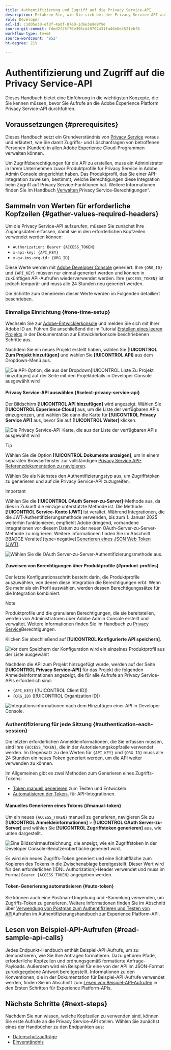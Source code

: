 ```yaml
---
title: Authentifizierung und Zugriff auf die Privacy Service-API
description: Erfahren Sie, wie Sie sich bei der Privacy Service-API authentifizieren und wie Sie Beispiel-API-Aufrufe in der Dokumentation interpretieren.
role: Developer
exl-id: c1d05e30-ef8f-4adf-87e0-1d6e3e9e9f9e
source-git-commit: fded2f25f76e396cd49702431fa40e8e4521ebf8
workflow-type: tm+mt
source-wordcount: '852'
ht-degree: 21%

---
```


# Authentifizierung und Zugriff auf die Privacy Service-API

Dieses Handbuch bietet eine Einführung in die wichtigsten Konzepte, die Sie kennen müssen, bevor Sie Aufrufe an die Adobe Experience Platform Privacy Service-API durchführen.

## Voraussetzungen {#prerequisites}

Dieses Handbuch setzt ein Grundverständnis von [Privacy Service](../home.md) voraus und erläutert, wie Sie damit Zugriffs- und Löschanfragen von betroffenen Personen (Kunden) in allen Adobe Experience Cloud-Programmen verwalten können.

Um Zugriffsberechtigungen für die API zu erstellen, muss ein Administrator in Ihrem Unternehmen zuvor Produktprofile für Privacy Service in Adobe Admin Console eingerichtet haben. Das Produktprofil, das Sie einer API-Integration zuweisen, bestimmt, welche Berechtigungen diese Integration beim Zugriff auf Privacy Service-Funktionen hat. Weitere Informationen finden Sie im Handbuch [Verwalten ](../permissions.md) Privacy Service-Berechtigungen“.

## Sammeln von Werten für erforderliche Kopfzeilen {#gather-values-required-headers}

Um die Privacy Service-API aufzurufen, müssen Sie zunächst Ihre Zugangsdaten erfassen, damit sie in den erforderlichen Kopfzeilen verwendet werden können:

* `Authorization: Bearer {ACCESS_TOKEN}`
* `x-api-key: {API_KEY}`
* `x-gw-ims-org-id: {ORG_ID}`

Diese Werte werden mit [Adobe Developer Console](https://developer.adobe.com/console) generiert. Ihre `{ORG_ID}` und `{API_KEY}` müssen nur einmal generiert werden und können in zukünftigen API-Aufrufen wiederverwendet werden. Ihre `{ACCESS_TOKEN}` ist jedoch temporär und muss alle 24 Stunden neu generiert werden.

Die Schritte zum Generieren dieser Werte werden im Folgenden detailliert beschrieben.

### Einmalige Einrichtung {#one-time-setup}

Wechseln Sie zur [Adobe-Entwicklerkonsole](https://developer.adobe.com/console) und melden Sie sich mit Ihrer Adobe ID an. Führen Sie anschließend die im Tutorial [Erstellen eines leeren Projekts](https://developer.adobe.com/developer-console/docs/guides/projects/projects-empty/) in der Dokumentation zur Entwicklerkonsole beschriebenen Schritte aus.

Nachdem Sie ein neues Projekt erstellt haben, wählen Sie **[!UICONTROL Zum Projekt hinzufügen]** und wählen Sie **[!UICONTROL API]** aus dem Dropdown-Menü aus.

![Die API-Option, die aus der Dropdown[!UICONTROL Liste Zu Projekt hinzufügen] auf der Seite mit den Projektdetails in Developer Console ausgewählt wird](../images/api/getting-started/add-api-button.png)

#### Privacy Service-API auswählen {#select-privacy-service-api}

Der Bildschirm **[!UICONTROL API hinzufügen]** wird angezeigt. Wählen Sie **[!UICONTROL Experience Cloud]** aus, um die Liste der verfügbaren APIs einzugrenzen, und wählen Sie dann die Karte für **[!UICONTROL Privacy Service API]** aus, bevor Sie auf **[!UICONTROL Weiter]** klicken.

![Die Privacy Service-API-Karte, die aus der Liste der verfügbaren APIs ausgewählt wird](../images/api/getting-started/add-privacy-service-api.png)

>[!TIP]
>
>Wählen Sie die Option **[!UICONTROL Dokumente anzeigen]**, um in einem separaten Browserfenster zur vollständigen [Privacy Service API-Referenzdokumentation zu navigieren](https://developer.adobe.com/experience-platform-apis/references/privacy-service/).

Wählen Sie als Nächstes den Authentifizierungstyp aus, um Zugriffstoken zu generieren und auf die Privacy Service-API zuzugreifen.

>[!IMPORTANT]
>
>Wählen Sie die **[!UICONTROL OAuth Server-zu-Server]**-Methode aus, da dies in Zukunft die einzige unterstützte Methode ist. Die Methode **[!UICONTROL Service-Konto (JWT]** ist veraltet. Während Integrationen, die die JWT-Authentifizierungsmethode verwenden, bis zum 1. Januar 2025 weiterhin funktionieren, empfiehlt Adobe dringend, vorhandene Integrationen vor diesem Datum zu der neuen OAuth-Server-zu-Server-Methode zu migrieren. Weitere Informationen finden Sie im Abschnitt [!BADGE Veraltet]{type=negative}[Generieren eines JSON Web Token (JWT)](/help/landing/api-authentication.md#jwt).

![Wählen Sie die OAuth Server-zu-Server-Authentifizierungsmethode aus.](/help/privacy-service/images/api/getting-started/select-oauth-authentication.png)

#### Zuweisen von Berechtigungen über Produktprofile {#product-profiles}

Der letzte Konfigurationsschritt besteht darin, die Produktprofile auszuwählen, von denen diese Integration die Berechtigungen erbt. Wenn Sie mehr als ein Profil auswählen, werden dessen Berechtigungssätze für die Integration kombiniert.

>[!NOTE]
>
Produktprofile und die granularen Berechtigungen, die sie bereitstellen, werden von Administratoren über Adobe Admin Console erstellt und verwaltet. Weitere Informationen finden Sie im Handbuch zu [Privacy Service](../permissions.md)Berechtigungen.

Klicken Sie abschließend auf **[!UICONTROL Konfigurierte API speichern]**.

![Vor dem Speichern der Konfiguration wird ein einzelnes Produktprofil aus der Liste ausgewählt](../images/api/getting-started/select-product-profiles.png)

Nachdem die API zum Projekt hinzugefügt wurde, werden auf der Seite **[!UICONTROL Privacy Service-API]** für das Projekt die folgenden Anmeldeinformationen angezeigt, die für alle Aufrufe an Privacy Service-APIs erforderlich sind:

* `{API_KEY}` ([!UICONTROL Client ID])
* `{ORG_ID}` ([!UICONTROL Organization ID])

![Integrationsinformationen nach dem Hinzufügen einer API in Developer Console.](/help/privacy-service/images/api/getting-started/api-integration-information.png)

### Authentifizierung für jede Sitzung {#authentication-each-session}

Die letzten erforderlichen Anmeldeinformationen, die Sie erfassen müssen, sind Ihre `{ACCESS_TOKEN}`, die in der Autorisierungskopfzeile verwendet werden. Im Gegensatz zu den Werten für `{API_KEY}` und `{ORG_ID}` muss alle 24 Stunden ein neues Token generiert werden, um die API weiter verwenden zu können.

Im Allgemeinen gibt es zwei Methoden zum Generieren eines Zugriffs-Tokens:

* [Token manuell generieren](#manual-token) zum Testen und Entwickeln.
* [Automatisieren der Token-](#auto-token) für API-Integrationen.

#### Manuelles Generieren eines Tokens {#manual-token}

Um ein neues `{ACCESS_TOKEN}` manuell zu generieren, navigieren Sie zu **[!UICONTROL Anmeldeinformationen]** > **[!UICONTROL OAuth Server-zu-Server]** und wählen Sie **[!UICONTROL Zugriffstoken generieren]** aus, wie unten dargestellt.

![Eine Bildschirmaufzeichnung, die anzeigt, wie ein Zugriffstoken in der Developer Console-Benutzeroberfläche generiert wird.](/help/privacy-service/images/api/getting-started/generate-access-token.gif)

Es wird ein neues Zugriffs-Token generiert und eine Schaltfläche zum Kopieren des Tokens in die Zwischenablage bereitgestellt. Dieser Wert wird für den erforderlichen [!DNL Authorization]-Header verwendet und muss im Format `Bearer {ACCESS_TOKEN}` angegeben werden.

#### Token-Generierung automatisieren {#auto-token}

Sie können auch eine Postman-Umgebung und -Sammlung verwenden, um Zugriffs-Token zu generieren. Weitere Informationen finden Sie im Abschnitt über [Verwendung von Postman zum Authentifizieren und Testen von API](/help/landing/api-authentication.md#use-postman)Aufrufen im Authentifizierungshandbuch zur Experience Platform-API.

## Lesen von Beispiel-API-Aufrufen {#read-sample-api-calls}

Jedes Endpunkt-Handbuch enthält Beispiel-API-Aufrufe, um zu demonstrieren, wie Sie Ihre Anfragen formatieren. Dazu gehören Pfade, erforderliche Kopfzeilen und ordnungsgemäß formatierte Anfrage-Payloads. Außerdem wird ein Beispiel für eine von der API im JSON-Format zurückgegebene Antwort bereitgestellt. Informationen zu den Konventionen, die in der Dokumentation für Beispiel-API-Aufrufe verwendet werden, finden Sie im Abschnitt zum [Lesen von Beispiel-API-Aufrufen](../../landing/api-guide.md#sample-api) in den Ersten Schritten für Experience Platform-APIs.

## Nächste Schritte {#next-steps}

Nachdem Sie nun wissen, welche Kopfzeilen zu verwenden sind, können Sie erste Aufrufe an die Privacy Service-API stellen. Wählen Sie zunächst eines der Handbücher zu den Endpunkten aus:

* [Datenschutzaufträge](./privacy-jobs.md)
* [Einverständnis](./consent.md)
